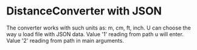 # DistanceConverter with JSON
The converter works with such units as: m, cm, ft, inch.
U can choose the way u load file with JSON data. 
Value '1' reading from path u will enter.
Value '2' reading from path in main arguments.
